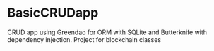 # BasicCRUDapp
CRUD app using Greendao for ORM with SQLite and Butterknife with dependency injection. Project for blockchain classes
